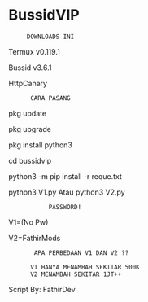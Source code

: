 # BussidVIP


         DOWNLOADS INI

Termux v0.119.1

Bussid v3.6.1

HttpCanary 



          CARA PASANG
          

pkg update

pkg upgrade

pkg install python3

cd bussidvip

python3 -m pip install -r reque.txt

python3 V1.py Atau python3 V2.py




               PASSWORD!

V1=(No Pw)

V2=FathirMods


           APA PERBEDAAN V1 DAN V2 ??

          V1 HANYA MENAMBAH SEKITAR 500K
          V2 MENAMBAH SEKITAR 1JT++


Script By: FathirDev
